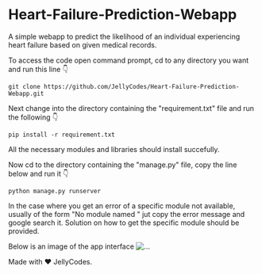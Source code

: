 # Heart-Failure-Prediction-Webapp

A simple webapp to predict the likelihood of an individual experiencing heart failure based on given medical records.

To access the code open command prompt, cd to any directory you want and run this line 👇
```
git clone https://github.com/JellyCodes/Heart-Failure-Prediction-Webapp.git
```

Next change into the directory containing the "requirement.txt" file and run the following 👇
```
pip install -r requirement.txt
```

All the necessary modules and libraries should install succefully.

Now cd to the directory containing the "manage.py" file, copy the line below and run it 👇
```
python manage.py runserver
```

In the case where you get an error of a specific module not available, usually of the form "No module named <module name>" jut copy the error message and google search it. Solution on how to get the specific module should be provided.
  
 Below is an image of the app interface
 ![...](image/img_5)
  
  Made with ❤ JellyCodes.
